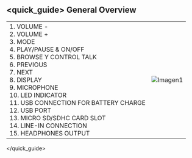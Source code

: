 ## <quick_guide> General Overview

|  |  |
|:-------|:-------|
|1.	VOLUME - <br> 2. VOLUME + <br> 3. MODE <br> 4. PLAY/PAUSE & ON/OFF <br> 5. BROWSE Y CONTROL TALK <br> 6.	PREVIOUS <br> 7.	NEXT <br> 8. DISPLAY <br> 9. MICROPHONE <br> 10. LED INDICATOR <br> 11. USB CONNECTION FOR BATTERY CHARGE <br> 12. USB PORT  <br> 13. MICRO SD/SDHC CARD SLOT	<br> 14.	LINE-IN CONNECTION <br> 15.	HEADPHONES OUTPUT|![Imagen1](http://static.energysistem.com/images/manuals/39692/5397145618829.jpg)|
</quick_guide>
